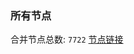 ### 所有节点
合并节点总数: `7722`
[节点链接](https://github.com/qjlxg/586/raw/refs/heads/master/sub/sub_merge_base64.txt)



